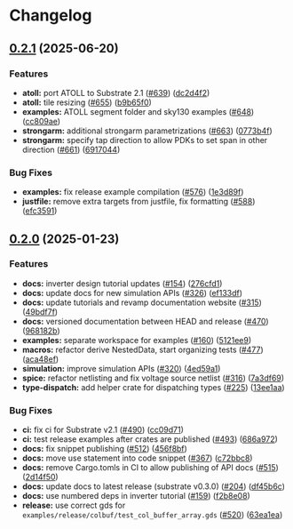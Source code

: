 # Changelog

## [0.2.1](https://github.com/ucb-substrate/substrate2/compare/examples-v0.2.0...examples-v0.2.1) (2025-06-20)


### Features

* **atoll:** port ATOLL to Substrate 2.1 ([#639](https://github.com/ucb-substrate/substrate2/issues/639)) ([dc2d4f2](https://github.com/ucb-substrate/substrate2/commit/dc2d4f2340e1dac822beb499b6d3dbec27002ec5))
* **atoll:** tile resizing ([#655](https://github.com/ucb-substrate/substrate2/issues/655)) ([b9b65f0](https://github.com/ucb-substrate/substrate2/commit/b9b65f0f065f11f4ceb7499f7bf7f0f088c67480))
* **examples:** ATOLL segment folder and sky130 examples ([#648](https://github.com/ucb-substrate/substrate2/issues/648)) ([cc809ae](https://github.com/ucb-substrate/substrate2/commit/cc809ae10e1b25f224f503e5a125a38e3e202be4))
* **strongarm:** additional strongarm parametrizations ([#663](https://github.com/ucb-substrate/substrate2/issues/663)) ([0773b4f](https://github.com/ucb-substrate/substrate2/commit/0773b4f8dd55afd1b46cb481178194822e5cfe2d))
* **strongarm:** specify tap direction to allow PDKs to set span in other direction ([#661](https://github.com/ucb-substrate/substrate2/issues/661)) ([6917044](https://github.com/ucb-substrate/substrate2/commit/69170440e54f5848c3097b3eaee235bf440c5ce6))


### Bug Fixes

* **examples:** fix release example compilation ([#576](https://github.com/ucb-substrate/substrate2/issues/576)) ([1e3d89f](https://github.com/ucb-substrate/substrate2/commit/1e3d89f3dd8c152640ec0408fefc9e32e4d7ddba))
* **justfile:** remove extra targets from justfile, fix formatting ([#588](https://github.com/ucb-substrate/substrate2/issues/588)) ([efc3591](https://github.com/ucb-substrate/substrate2/commit/efc35916dcfc4fe04ef59cffe9155f5069916d07))

## [0.2.0](https://github.com/ucb-substrate/substrate2/compare/examples-v0.1.0...examples-v0.2.0) (2025-01-23)


### Features

* **docs:** inverter design tutorial updates ([#154](https://github.com/ucb-substrate/substrate2/issues/154)) ([276cfd1](https://github.com/ucb-substrate/substrate2/commit/276cfd1733bd26e4b5b68a0667f610012c895261))
* **docs:** update docs for new simulation APIs ([#326](https://github.com/ucb-substrate/substrate2/issues/326)) ([ef133df](https://github.com/ucb-substrate/substrate2/commit/ef133dfac5f352121fe0e561b76541d5af62970e))
* **docs:** update tutorials and revamp documentation website ([#315](https://github.com/ucb-substrate/substrate2/issues/315)) ([49bdf7f](https://github.com/ucb-substrate/substrate2/commit/49bdf7ff61e2fdbf19022697d518ad7fbafb465f))
* **docs:** versioned documentation between HEAD and release ([#470](https://github.com/ucb-substrate/substrate2/issues/470)) ([968182b](https://github.com/ucb-substrate/substrate2/commit/968182bf8f8d8b4cf923c0fd66f1ca1b32b12b16))
* **examples:** separate workspace for examples ([#160](https://github.com/ucb-substrate/substrate2/issues/160)) ([5121ee9](https://github.com/ucb-substrate/substrate2/commit/5121ee9402ed5810923e0f37dabe10277588b15f))
* **macros:** refactor derive NestedData, start organizing tests ([#477](https://github.com/ucb-substrate/substrate2/issues/477)) ([aca48ef](https://github.com/ucb-substrate/substrate2/commit/aca48ef7a49c959e35ec4614345a55e667ff5146))
* **simulation:** improve simulation APIs ([#320](https://github.com/ucb-substrate/substrate2/issues/320)) ([4ed59a1](https://github.com/ucb-substrate/substrate2/commit/4ed59a1283f9546e8336cc96015bd87c55682777))
* **spice:** refactor netlisting and fix voltage source netlist ([#316](https://github.com/ucb-substrate/substrate2/issues/316)) ([7a3df69](https://github.com/ucb-substrate/substrate2/commit/7a3df695cf9b38c837ff86d5a5da2417c4db7aa2))
* **type-dispatch:** add helper crate for dispatching types ([#225](https://github.com/ucb-substrate/substrate2/issues/225)) ([13ee1aa](https://github.com/ucb-substrate/substrate2/commit/13ee1aa1b287ed0c147549003c0af815b849577b))


### Bug Fixes

* **ci:** fix ci for Substrate v2.1 ([#490](https://github.com/ucb-substrate/substrate2/issues/490)) ([cc09d71](https://github.com/ucb-substrate/substrate2/commit/cc09d7199b41fb2986d1d733aa3678db49464f70))
* **ci:** test release examples after crates are published ([#493](https://github.com/ucb-substrate/substrate2/issues/493)) ([686a972](https://github.com/ucb-substrate/substrate2/commit/686a972a9e6ca7833fd5ff548e3b3f0c5469952c))
* **docs:** fix snippet publishing ([#512](https://github.com/ucb-substrate/substrate2/issues/512)) ([456f8bf](https://github.com/ucb-substrate/substrate2/commit/456f8bfe659d4fa2a05f6d56394a6171c4fd34dd))
* **docs:** move use statement into code snippet ([#367](https://github.com/ucb-substrate/substrate2/issues/367)) ([c72bbc8](https://github.com/ucb-substrate/substrate2/commit/c72bbc8a89b0e617c7fae880313385a6383384bc))
* **docs:** remove Cargo.tomls in CI to allow publishing of API docs ([#515](https://github.com/ucb-substrate/substrate2/issues/515)) ([2d14f50](https://github.com/ucb-substrate/substrate2/commit/2d14f50add396a1d775428b273df7d8d022aea05))
* **docs:** update docs to latest release (substrate v0.3.0) ([#204](https://github.com/ucb-substrate/substrate2/issues/204)) ([df45b6c](https://github.com/ucb-substrate/substrate2/commit/df45b6c56c7eb8d01bd2ec104c5d2593bc8f80cc))
* **docs:** use numbered deps in inverter tutorial ([#159](https://github.com/ucb-substrate/substrate2/issues/159)) ([f2b8e08](https://github.com/ucb-substrate/substrate2/commit/f2b8e0846e7080d38748766acf3624415b4d0a29))
* **release:** use correct gds for `examples/release/colbuf/test_col_buffer_array.gds` ([#520](https://github.com/ucb-substrate/substrate2/issues/520)) ([63ea1ea](https://github.com/ucb-substrate/substrate2/commit/63ea1ea60426ac788218c5830cca92601737d5e4))
